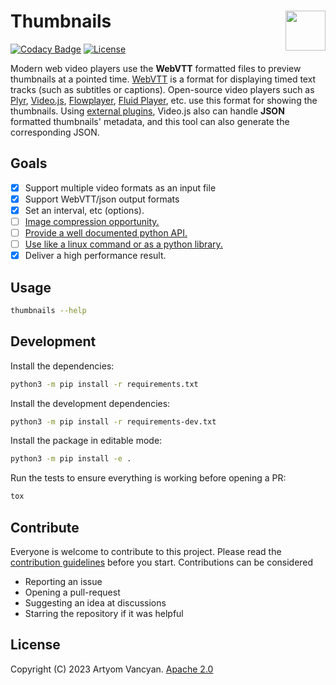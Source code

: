 # Thumbnails <img src="https://github.com/pysnippet.png" align="right" height="64" />

[![Codacy Badge](https://app.codacy.com/project/badge/Grade/ab5414af4c9546fe97ad64365e2a66f0)](https://www.codacy.com?utm_source=github.com&amp;utm_medium=referral&amp;utm_content=pysnippet/thumbnails&amp;utm_campaign=Badge_Grade)
[![License](https://img.shields.io/pypi/l/thumbnails.svg)](https://github.com/pysnippet/thumbnails/blob/master/LICENSE)

Modern web video players use the **WebVTT** formatted files to preview thumbnails at a pointed time.
[WebVTT](https://www.w3.org/TR/webvtt1/) is a format for displaying timed text tracks (such as subtitles or captions).
Open-source video players such as [Plyr](https://github.com/sampotts/plyr), [Video.js](https://github.com/videojs/video.js),
[Flowplayer](https://github.com/flowplayer/flowplayer), [Fluid Player](https://github.com/fluid-player/fluid-player),
etc. use this format for showing the thumbnails. Using [external plugins](https://github.com/brightcove/videojs-thumbnails),
Video.js also can handle **JSON** formatted thumbnails' metadata, and this tool can also generate the corresponding JSON.

## Goals

[//]: # (TODO: replace this whole section with a "Why use this tool?" section by describing the below clauses.)

- [x] Support multiple video formats as an input file
- [x] Support WebVTT/json output formats
- [x] Set an interval, etc (options).
- [ ] [Image compression opportunity.](https://github.com/pysnippet/thumbnails/issues/29)
- [ ] [Provide a well documented python API.](https://github.com/pysnippet/thumbnails/issues/11)
- [ ] [Use like a linux command or as a python library.](https://github.com/pysnippet/thumbnails/issues/18)
- [x] Deliver a high performance result.

## Usage

```bash
thumbnails --help
```

[//]: # (usage for CLI and python API)

## Development

Install the dependencies:
```bash
python3 -m pip install -r requirements.txt
```

Install the development dependencies:
```bash
python3 -m pip install -r requirements-dev.txt
```

Install the package in editable mode:
```bash
python3 -m pip install -e .
```

Run the tests to ensure everything is working before opening a PR:
```bash
tox
```

## Contribute

Everyone is welcome to contribute to this project. Please read the [contribution guidelines](https://github.com/pysnippet/instructions#readme)
before you start. Contributions can be considered
 - Reporting an issue
 - Opening a pull-request
 - Suggesting an idea at discussions
 - Starring the repository if it was helpful

## License

Copyright (C) 2023 Artyom Vancyan. [Apache 2.0](LICENSE)
